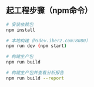 ## 起工程步骤（npm命令）

``` bash
# 安装依赖包
npm install

# 本地构建（h5dev.iber2.com:8080）
npm run dev (npm start)

# 构建生产包
npm run build

# 构建生产包并查看分析报告
npm run build --report
```